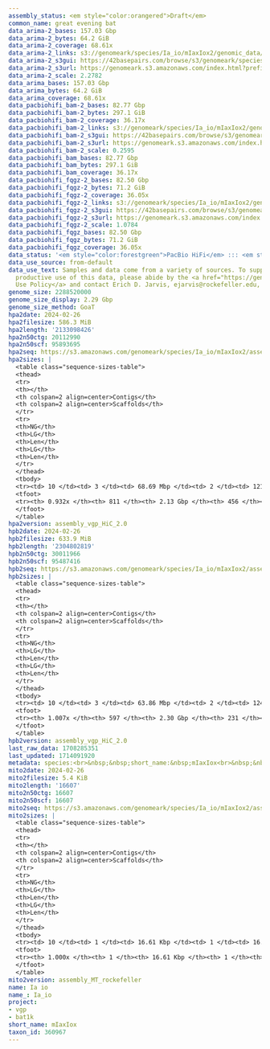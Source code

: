 ```yaml
---
assembly_status: <em style="color:orangered">Draft</em>
common_name: great evening bat
data_arima-2_bases: 157.03 Gbp
data_arima-2_bytes: 64.2 GiB
data_arima-2_coverage: 68.61x
data_arima-2_links: s3://genomeark/species/Ia_io/mIaxIox2/genomic_data/arima/<br>
data_arima-2_s3gui: https://42basepairs.com/browse/s3/genomeark/species/Ia_io/mIaxIox2/genomic_data/arima/
data_arima-2_s3url: https://genomeark.s3.amazonaws.com/index.html?prefix=species/Ia_io/mIaxIox2/genomic_data/arima/
data_arima-2_scale: 2.2782
data_arima_bases: 157.03 Gbp
data_arima_bytes: 64.2 GiB
data_arima_coverage: 68.61x
data_pacbiohifi_bam-2_bases: 82.77 Gbp
data_pacbiohifi_bam-2_bytes: 297.1 GiB
data_pacbiohifi_bam-2_coverage: 36.17x
data_pacbiohifi_bam-2_links: s3://genomeark/species/Ia_io/mIaxIox2/genomic_data/pacbio_hifi/<br>
data_pacbiohifi_bam-2_s3gui: https://42basepairs.com/browse/s3/genomeark/species/Ia_io/mIaxIox2/genomic_data/pacbio_hifi/
data_pacbiohifi_bam-2_s3url: https://genomeark.s3.amazonaws.com/index.html?prefix=species/Ia_io/mIaxIox2/genomic_data/pacbio_hifi/
data_pacbiohifi_bam-2_scale: 0.2595
data_pacbiohifi_bam_bases: 82.77 Gbp
data_pacbiohifi_bam_bytes: 297.1 GiB
data_pacbiohifi_bam_coverage: 36.17x
data_pacbiohifi_fqgz-2_bases: 82.50 Gbp
data_pacbiohifi_fqgz-2_bytes: 71.2 GiB
data_pacbiohifi_fqgz-2_coverage: 36.05x
data_pacbiohifi_fqgz-2_links: s3://genomeark/species/Ia_io/mIaxIox2/genomic_data/pacbio_hifi/<br>
data_pacbiohifi_fqgz-2_s3gui: https://42basepairs.com/browse/s3/genomeark/species/Ia_io/mIaxIox2/genomic_data/pacbio_hifi/
data_pacbiohifi_fqgz-2_s3url: https://genomeark.s3.amazonaws.com/index.html?prefix=species/Ia_io/mIaxIox2/genomic_data/pacbio_hifi/
data_pacbiohifi_fqgz-2_scale: 1.0784
data_pacbiohifi_fqgz_bases: 82.50 Gbp
data_pacbiohifi_fqgz_bytes: 71.2 GiB
data_pacbiohifi_fqgz_coverage: 36.05x
data_status: '<em style="color:forestgreen">PacBio HiFi</em> ::: <em style="color:forestgreen">Arima</em>'
data_use_source: from-default
data_use_text: Samples and data come from a variety of sources. To support fair and
  productive use of this data, please abide by the <a href="https://genome10k.soe.ucsc.edu/data-use-policies/">Data
  Use Policy</a> and contact Erich D. Jarvis, ejarvis@rockefeller.edu, with any questions.
genome_size: 2288520000
genome_size_display: 2.29 Gbp
genome_size_method: GoaT
hpa2date: 2024-02-26
hpa2filesize: 586.3 MiB
hpa2length: '2133098426'
hpa2n50ctg: 20112990
hpa2n50scf: 95893695
hpa2seq: https://s3.amazonaws.com/genomeark/species/Ia_io/mIaxIox2/assembly_vgp_HiC_2.0/mIaxIox2.HiC.hap1.20240226.fasta.gz
hpa2sizes: |
  <table class="sequence-sizes-table">
  <thead>
  <tr>
  <th></th>
  <th colspan=2 align=center>Contigs</th>
  <th colspan=2 align=center>Scaffolds</th>
  </tr>
  <tr>
  <th>NG</th>
  <th>LG</th>
  <th>Len</th>
  <th>LG</th>
  <th>Len</th>
  </tr>
  </thead>
  <tbody>
  <tr><td> 10 </td><td> 3 </td><td> 68.69 Mbp </td><td> 2 </td><td> 121.39 Mbp </td></tr><tr><td> 20 </td><td> 7 </td><td> 59.18 Mbp </td><td> 4 </td><td> 116.34 Mbp </td></tr><tr><td> 30 </td><td> 11 </td><td> 50.52 Mbp </td><td> 6 </td><td> 112.29 Mbp </td></tr><tr><td> 40 </td><td> 17 </td><td> 35.07 Mbp </td><td> 8 </td><td> 105.35 Mbp </td></tr><tr style="background-color:#cccccc;"><td> 50 </td><td> 26 </td><td style="background-color:#88ff88;"> 20.11 Mbp </td><td> 11 </td><td style="background-color:#88ff88;"> 95.89 Mbp </td></tr><tr><td> 60 </td><td> 38 </td><td> 16.61 Mbp </td><td> 13 </td><td> 88.08 Mbp </td></tr><tr><td> 70 </td><td> 60 </td><td> 6.98 Mbp </td><td> 16 </td><td> 67.09 Mbp </td></tr><tr><td> 80 </td><td> 109 </td><td> 3.37 Mbp </td><td> 20 </td><td> 53.57 Mbp </td></tr><tr><td> 90 </td><td> 275 </td><td> 0.56 Mbp </td><td> 58 </td><td> 1.60 Mbp </td></tr><tr><td> 100 </td><td> 0 </td><td>  </td><td> 0 </td><td>  </td></tr></tbody>
  <tfoot>
  <tr><th> 0.932x </th><th> 811 </th><th> 2.13 Gbp </th><th> 456 </th><th> 2.13 Gbp </th></tr>
  </tfoot>
  </table>
hpa2version: assembly_vgp_HiC_2.0
hpb2date: 2024-02-26
hpb2filesize: 633.9 MiB
hpb2length: '2304802819'
hpb2n50ctg: 30011966
hpb2n50scf: 95487416
hpb2seq: https://s3.amazonaws.com/genomeark/species/Ia_io/mIaxIox2/assembly_vgp_HiC_2.0/mIaxIox2.HiC.hap2.20240226.fasta.gz
hpb2sizes: |
  <table class="sequence-sizes-table">
  <thead>
  <tr>
  <th></th>
  <th colspan=2 align=center>Contigs</th>
  <th colspan=2 align=center>Scaffolds</th>
  </tr>
  <tr>
  <th>NG</th>
  <th>LG</th>
  <th>Len</th>
  <th>LG</th>
  <th>Len</th>
  </tr>
  </thead>
  <tbody>
  <tr><td> 10 </td><td> 3 </td><td> 63.86 Mbp </td><td> 2 </td><td> 124.86 Mbp </td></tr><tr><td> 20 </td><td> 8 </td><td> 49.24 Mbp </td><td> 4 </td><td> 120.24 Mbp </td></tr><tr><td> 30 </td><td> 13 </td><td> 43.57 Mbp </td><td> 6 </td><td> 113.44 Mbp </td></tr><tr><td> 40 </td><td> 18 </td><td> 36.62 Mbp </td><td> 8 </td><td> 105.33 Mbp </td></tr><tr style="background-color:#cccccc;"><td> 50 </td><td> 25 </td><td style="background-color:#88ff88;"> 30.01 Mbp </td><td> 11 </td><td style="background-color:#88ff88;"> 95.49 Mbp </td></tr><tr><td> 60 </td><td> 34 </td><td> 20.11 Mbp </td><td> 13 </td><td> 90.30 Mbp </td></tr><tr><td> 70 </td><td> 48 </td><td> 12.03 Mbp </td><td> 16 </td><td> 72.22 Mbp </td></tr><tr><td> 80 </td><td> 74 </td><td> 6.03 Mbp </td><td> 20 </td><td> 58.78 Mbp </td></tr><tr><td> 90 </td><td> 127 </td><td> 2.92 Mbp </td><td> 24 </td><td> 31.41 Mbp </td></tr><tr><td> 100 </td><td> 401 </td><td> 171.03 Kbp </td><td> 99 </td><td> 426.19 Kbp </td></tr></tbody>
  <tfoot>
  <tr><th> 1.007x </th><th> 597 </th><th> 2.30 Gbp </th><th> 231 </th><th> 2.30 Gbp </th></tr>
  </tfoot>
  </table>
hpb2version: assembly_vgp_HiC_2.0
last_raw_data: 1708285351
last_updated: 1714091920
metadata: species:<br>&nbsp;&nbsp;short_name:&nbsp;mIaxIox<br>&nbsp;&nbsp;name:&nbsp;Ia&nbsp;io<br>&nbsp;&nbsp;taxon_id:&nbsp;360967<br>&nbsp;&nbsp;common_name:&nbsp;great&nbsp;evening&nbsp;bat<br>&nbsp;&nbsp;order:<br>&nbsp;&nbsp;&nbsp;&nbsp;name:&nbsp;Chiroptera<br>&nbsp;&nbsp;family:<br>&nbsp;&nbsp;&nbsp;&nbsp;name:&nbsp;Vespertilionidae<br>&nbsp;&nbsp;individuals:<br>&nbsp;&nbsp;&nbsp;&nbsp;-&nbsp;short_name:&nbsp;mIaxIox1<br>&nbsp;&nbsp;genome_size:&nbsp;2288520000<br>&nbsp;&nbsp;genome_size_method:&nbsp;GoaT<br>&nbsp;&nbsp;project:&nbsp;[&nbsp;vgp&nbsp;,&nbsp;bat1k&nbsp;]<br>
mito2date: 2024-02-26
mito2filesize: 5.4 KiB
mito2length: '16607'
mito2n50ctg: 16607
mito2n50scf: 16607
mito2seq: https://s3.amazonaws.com/genomeark/species/Ia_io/mIaxIox2/assembly_MT_rockefeller/mIaxIox2.MT.20240226.fasta.gz
mito2sizes: |
  <table class="sequence-sizes-table">
  <thead>
  <tr>
  <th></th>
  <th colspan=2 align=center>Contigs</th>
  <th colspan=2 align=center>Scaffolds</th>
  </tr>
  <tr>
  <th>NG</th>
  <th>LG</th>
  <th>Len</th>
  <th>LG</th>
  <th>Len</th>
  </tr>
  </thead>
  <tbody>
  <tr><td> 10 </td><td> 1 </td><td> 16.61 Kbp </td><td> 1 </td><td> 16.61 Kbp </td></tr><tr><td> 20 </td><td> 1 </td><td> 16.61 Kbp </td><td> 1 </td><td> 16.61 Kbp </td></tr><tr><td> 30 </td><td> 1 </td><td> 16.61 Kbp </td><td> 1 </td><td> 16.61 Kbp </td></tr><tr><td> 40 </td><td> 1 </td><td> 16.61 Kbp </td><td> 1 </td><td> 16.61 Kbp </td></tr><tr style="background-color:#cccccc;"><td> 50 </td><td> 1 </td><td style="background-color:#ff8888;"> 16.61 Kbp </td><td> 1 </td><td style="background-color:#ff8888;"> 16.61 Kbp </td></tr><tr><td> 60 </td><td> 1 </td><td> 16.61 Kbp </td><td> 1 </td><td> 16.61 Kbp </td></tr><tr><td> 70 </td><td> 1 </td><td> 16.61 Kbp </td><td> 1 </td><td> 16.61 Kbp </td></tr><tr><td> 80 </td><td> 1 </td><td> 16.61 Kbp </td><td> 1 </td><td> 16.61 Kbp </td></tr><tr><td> 90 </td><td> 1 </td><td> 16.61 Kbp </td><td> 1 </td><td> 16.61 Kbp </td></tr><tr><td> 100 </td><td> 1 </td><td> 16.61 Kbp </td><td> 1 </td><td> 16.61 Kbp </td></tr></tbody>
  <tfoot>
  <tr><th> 1.000x </th><th> 1 </th><th> 16.61 Kbp </th><th> 1 </th><th> 16.61 Kbp </th></tr>
  </tfoot>
  </table>
mito2version: assembly_MT_rockefeller
name: Ia io
name_: Ia_io
project:
- vgp
- bat1k
short_name: mIaxIox
taxon_id: 360967
---
```

